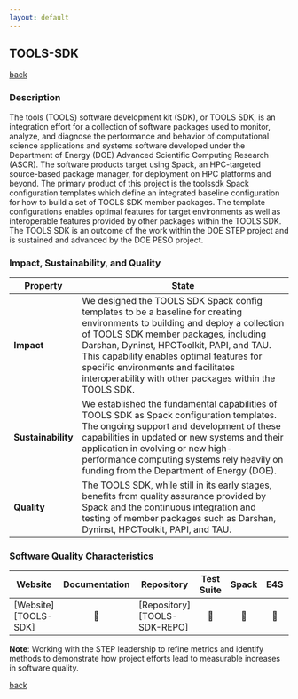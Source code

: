 ```yaml
---
layout: default
---
```


## TOOLS-SDK

[back](../scorecards.html)

### Description

The tools (TOOLS) software development kit (SDK), or TOOLS SDK, is an integration effort for a collection of software packages used to monitor, analyze, and diagnose the performance and behavior of computational science applications and systems software developed under the Department of Energy (DOE) Advanced Scientific Computing Research (ASCR).
The software products target using Spack, an HPC-targeted source-based package manager, for deployment on HPC platforms and beyond.
The primary product of this project is the toolssdk Spack configuration templates which define an integrated baseline configuration for how to build a set of TOOLS SDK member packages.
The template configurations enables optimal features for target environments as well as interoperable features provided by other packages within the TOOLS SDK.
The TOOLS SDK is an outcome of the work within the DOE STEP project and is sustained and advanced by the DOE PESO project.

### Impact, Sustainability, and Quality

<table class="isq_table">
  <thead>
    <tr>
      <th>Property</th>
      <th style="text-align: center">State</th>
    </tr>
  </thead>
  <tbody>
    <tr>
      <td>
        <strong>Impact</strong>
      </td>
      <td>
        We designed the TOOLS SDK Spack config templates to be a baseline for creating environments to building and deploy a collection of TOOLS SDK member packages, including Darshan, Dyninst, HPCToolkit, PAPI, and TAU.
        This capability enables optimal features for specific environments and facilitates interoperability with other packages within the TOOLS SDK.
      </td>
    </tr>
    <tr>
      <td>
        <strong>Sustainability</strong>
      </td>
      <td>
        We established the fundamental capabilities of TOOLS SDK as Spack configuration templates.
        The ongoing support and development of these capabilities in updated or new systems and their application in evolving or new high-performance computing systems rely heavily on funding from the Department of Energy (DOE).
      </td>
    </tr>
    <tr>
      <td>
        <strong>Quality</strong>
      </td>
      <td>
        The TOOLS SDK, while still in its early stages, benefits from quality assurance provided by Spack and the continuous integration and testing of member packages such as Darshan, Dyninst, HPCToolkit, PAPI, and TAU.
      </td>
    </tr>
  </tbody>
</table>

### Software Quality Characteristics

<table class="status_table">
  <thead>
    <tr>
      <th style="text-align: center">Website</th>
      <th style="text-align: center">Documentation</th>
      <th style="text-align: center">Repository</th>
      <th style="text-align: center">Test Suite</th>
      <th style="text-align: center">Spack</th>
      <th style="text-align: center">E4S</th>
      <th style="text-align: center">Smoke Test</th>
    </tr>
  </thead>
  <tbody>
    <tr>
      <td markdown="span">
        [Website][TOOLS-SDK]
      </td><!-- Website -->
      <td style="text-align: center" markdown="span">🚫</td><!-- Documentation -->
      <td markdown="span">
        [Repository][TOOLS-SDK-REPO]
      </td><!-- Repository -->
      <td style="text-align: center" markdown="span">🚫</td><!-- Test Suite -->
      <td style="text-align: center" markdown="span">🚫</td><!-- Spack -->
      <td style="text-align: center" markdown="span">🚫</td><!-- E4S -->
      <td style="text-align: center" markdown="span">🚫</td><!-- Smoke Test -->
    </tr>
  </tbody>
</table>

**Note**: Working with the STEP leadership to refine metrics and identify methods to demonstrate how project efforts lead to measurable increases in software quality.

[back](../scorecards.html)

[TOOLS-SDK]: https://tools-integration.github.io/
[TOOLS-SDK-REPO]: https://github.com/tools-integration/tools-sdk
